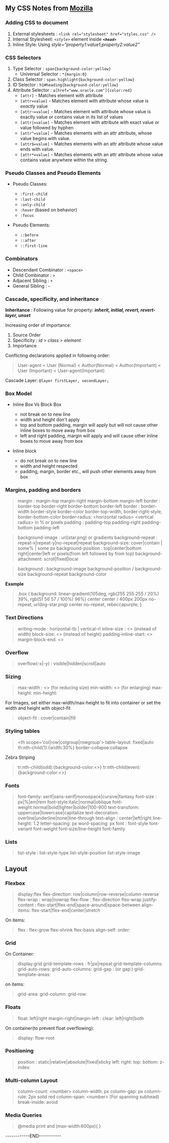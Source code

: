 ## My CSS Notes from [Mozilla](https://developer.mozilla.org/en-US/docs/Learn/CSS)

### Adding CSS to document

1. External stylesheets : `<link rel="stylesheet" href="styles.css" />`
2. Internal Stylesheet: _`<style>`_ element inside _**`<head>`**_
3. Inline Style: Using _style="property1:value1;property2:value2"_

### CSS Selectors

1. Type Selector : `span{background-color:yellow}`
   - Universal Selector : `*{margin:0}`
2. Class Selector : `span.highlight{background-color:yellow}`
3. ID Selector : `h1#heading{background-color:yellow}`
4. Attribute Selector : `a[href="www.oracle.com"]{color:red}`
   - `[attr]` - Matches element with attribute
   - `[attr=value]` - Matches element with attribute whose value is _exactly_ value
   - `[attr~=value]` - Matches element with attribute whose value is exactly value or contains value in its list of values
   - `[attr|=value]` - Matches element with attribute with exact value or value followed by hyphen
   - `[attr^=value]` - Matches elements with an attr attribute, whose value begins with value.
   - `[attr$=value]` - Matches elements with an attr attribute whose value ends with value.
   - `[attr*=value]` - Matches elements with an attr attribute whose value contains value anywhere within the string.

### Pseudo Classes and Pseudo Elements

- Pseudo Classes:
  - `:first-child`
  - `:last-child`
  - `:only-child`
  - `:hover` (based on behavior)
  - `:focus`
- Pseudo Elements:

  - `::before`
  - `::after`
  - `::first-line`

### Combinators

- Descendant Combinator : `<space>`
- Child Combinator : `>`
- Adjacent Sibling : `+`
- General Sibling : `~`

### Cascade, specificity, and inheritance

**Inheritance** : Following value for property: _**inherit, initial, revert, revert-layer, unset**_

Increasing order of importance:

1. Source Order
2. Specificity : _id > class > element_
3. Importance

Conflicting declarations applied in following order:

> User-agent < User (Normal) < Author(Normal) < Author(Important) < User (Important) < User-agent(Important)

Cascade Layer:
`@layer firstLayer, secondLayer;`

### Box Model

- Inline Box Vs Block Box

  - not break on to new line
  - width and height don't apply
  - top and bottom padding, margin will apply but will not cause other inline boxes to move away from box
  - left and right padding, margin will apply and will cause other inline boxes to move away from box

- Inline block
  - do not break on to new line
  - width and height respected
  - padding, margin, border etc., will push other elements away from box

### Margins, padding and borders

> margin : margin-top margin-right margin-bottom margin-left
> border : border-top border-right border-bottom border-left
> border : border-width border-style border-color
> border-top-width, border-right-style, border-bottom-color
> border-radius: \<horizontal radius> \<vertical radius> in % or pixels
> padding : padding-top padding-right padding-bottom padding-left

> background-image : url(star.png) or gradients
> background-repeat : repeat-x|repeat-y|no-repeat|repeat
> background-size: cover|contain | some% | some px
> background-position : top|center|bottom right|center|left or pixels(from left followed by from top)
> background-attachment: scroll|fixed|local

> background : background-image background-position / background-size background-repeat background-color

**Example**

> .box {
> background: linear-gradient(105deg, rgb(255 255 255 / 20%) 39%, rgb(51 56 57 / 100%) 96%) center center / 400px 200px no-repeat, url(big-star.png) center no-repeat, rebeccapurple;
> }

### Text Directions

> writing-mode : horizontal-tb | vertical-rl
> inline-size : <> (instead of width)
> block-size: <> (instead of height)
> padding-inline-start: <>
> margin-block-end: <>

### Overflow

> overflow(-x|-y) : visible|hidden|scroll|auto

### Sizing

> max-width : <> (for reducing size)
> min-width: <> (for enlarging)
> max-height:
> min-height:

For Images, set either max-width/max-height to fit into container or set the width and height with object-fit

> object-fit : cover|contain|fill

### Styling tables

> \<th scope='col|row|colgroup|rowgroup'>
> table-layout: fixed|auto
> th:nth-child(1):{width:30%}
> border-collapse:collapse

Zebra Striping

> tr:nth-child(odd):{background-color:<>}
> tr:nth-child(even):{background-color:<>}

### Fonts

> font-family: serif|sans-serif|monospace|cursive|fantasy
> font-size : px|%|em|rem
> font-style:italic|normal|oblique
> font-weight:normal|bold|lighter|bolder|100-900
> text-transform: uppercase|lowercase|capitalize
> text-decoration: overline|underline|none|line-through
> text-align : center|left|right
> line-height: 1.2
> letter-spacing: px
> word-spacing: px
> font : font-style font-variant font-weight font-size/line-height font-family

### Lists

> list-style : list-style-type list-style-position list-style-image

## Layout

### Flexbox

> display:flex
> flex-direction: row|column|row-reverse|column-reverse
> flex-wrap : wrap|nowrap
> flex-flow : flex-direction flex-wrap
> justify-content : flex-start|flex-end|space-around|space-between
> align-items: flex-start|flex-end|center|stretch

On items:

> flex : flex-grow flex-shrink flex-basis
> align-self:
> order:

### Grid

On Container:

> display:grid
> grid-template-rows : fr|px|repeat
> grid-template-columns:
> grid-auto-rows:
> grid-auto-columns:
> grid-gap : (or gap:)
> grid-template-areas:

on items:

> grid-area:
> grid-column:
> grid-row:

### Floats

> float: left|right
> margin-right|margin-left :
> clear: left|right|both

On container(to prevent float overflowing):

> display: flow-root

### Positioning

> position : static|relative|absolute|fixed|sticky
> left:
> right:
> top:
> bottom:
> z-index:

### Multi-column Layout

> column-count: \<number>
> column-width: px
> column-gap: px
> column-rule: 2px solid red
> column-span: \<number> (For spanning subhead)
> break-inside: avoid

### Media Queries

> @media print and (max-width:600px){
> }

------------END-----------
